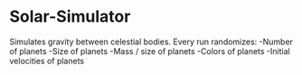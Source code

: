 # Solar-Simulator

Simulates gravity between celestial bodies. Every run randomizes:
  -Number of planets
  -Size of planets
  -Mass / size of planets
  -Colors of planets
  -Initial velocities of planets
